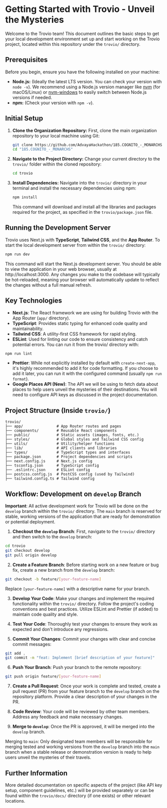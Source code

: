 # Getting Started with Trovio - Unveil the Mysteries

Welcome to the Trovio team! This document outlines the basic steps to get your local development environment set up and start working on the Trovio project, located within this repository under the `trovio/` directory.

## Prerequisites

Before you begin, ensure you have the following installed on your machine:

* **Node.js:** (Ideally the latest LTS version. You can check your version with `node -v`). We recommend using a Node.js version manager like [nvm](https://github.com/nvm-sh/nvm) (for macOS/Linux) or [nvm-windows](https://github.com/coreybutler/nvm-windows) to easily switch between Node.js versions if needed.
* **npm:** (Check your version with `npm -v`).

## Initial Setup

1.  **Clone the Organization Repository:**
    First, clone the main organization repository to your local machine using Git:
    ```bash
    git clone https://github.com/AdvayaHackathon/185.COGNITO_-_MONARCHS.git
    cd "185.COGNITO_-_MONARCHS"
    ```


2. **Navigate to the Project Directory:**
    Change your current directory to the `trovio/` folder within the cloned repository:
    ```bash
    cd trovio
    ```

3. **Install Dependencies:**
    Navigate into the `trovio/` directory in your terminal and install the necessary dependencies using npm:
    ```bash
    npm install
    ```
    This command will download and install all the libraries and packages required for the project, as specified in the `trovio/package.json` file.

## Running the Development Server

Trovio uses Next.js with **TypeScript**, **Tailwind CSS**, and the **App Router**. To start the local development server from within the `trovio/` directory:

```bash
npm run dev
```

This command will start the Next.js development server. You should be able to view the application in your web browser, usually at http://localhost:3000. Any changes you make to the codebase will typically be hot-reloaded, meaning your browser will automatically update to reflect the changes without a full manual refresh.

## Key Technologies
- **Next.js**: The React framework we are using for building Trovio with the App Router (`app/` directory).
- **TypeScript**: Provides static typing for enhanced code quality and maintainability.
- **Tailwind CSS**: A utility-first CSS framework for rapid styling.
- **ESLint**: Used for linting our code to ensure consistency and catch potential errors. You can run it from the trovio/ directory with:

```bash
npm run lint
```

- **Prettier**: While not explicitly installed by default with `create-next-app`, it's highly recommended to add it for code formatting. If you choose to add it later, you can run it with the configured command (usually `npm run format`).
- **Google Places API (New)**: The API we will be using to fetch data about places to help users unveil the mysteries of their destinations. You will need to configure API keys as discussed in the project documentation.

## Project Structure (Inside `trovio/`)

```
trovio/
├── app/               # App Router routes and pages
├── components/        # Reusable React components
├── public/            # Static assets (images, fonts, etc.)
├── styles/            # Global styles and Tailwind CSS config
├── utils/             # Utility/helper functions
├── lib/               # API clients and libraries
├── types/             # TypeScript types and interfaces
├── package.json       # Project dependencies and scripts
├── next.config.js     # Next.js config
├── tsconfig.json      # TypeScript config
├── .eslintrc.json     # ESLint config
├── postcss.config.js  # PostCSS config (used by Tailwind)
├── tailwind.config.ts # Tailwind config
```

## Workflow: Development on `develop` Branch

**Important**: All active development work for Trovio will be done on the `develop` branch within the `trovio/` directory. The `main` branch is reserved for stable, working versions of the application that are ready for demonstration or potential deployment.

1. **Checkout the `develop` Branch**:
First, navigate to the `trovio/` directory and then switch to the `develop` branch:

```bash
cd trovio
git checkout develop
git pull origin develop
```

2. **Create a Feature Branch**: Before starting work on a new feature or bug fix, create a new branch from the `develop` branch:

```bash
git checkout -b feature/[your-feature-name]
```

Replace `[your-feature-name]` with a descriptive name for your branch.

3. **Develop Your Code**: Make your changes and implement the required functionality within the `trovio/` directory. Follow the project's coding conventions and best practices. Utilize ESLint and Prettier (if added) to maintain code quality and style.

4. **Test Your Code**: Thoroughly test your changes to ensure they work as expected and don't introduce any regressions.

5. **Commit Your Changes**: Commit your changes with clear and concise commit messages:

```bash
git add .
git commit -m "feat: Implement [brief description of your feature]"
```

6. **Push Your Branch**: Push your branch to the remote repository:

```bash
git push origin feature/[your-feature-name]
```

7. **Create a Pull Request**: Once your work is complete and tested, create a pull request (PR) from your feature branch to the `develop` branch on the repository platform. Provide a clear description of your changes in the PR.

8. **Code Review**: Your code will be reviewed by other team members. Address any feedback and make necessary changes.

9. **Merge to `develop`**: Once the PR is approved, it will be merged into the `develop` branch.

Merging to `main`: Only designated team members will be responsible for merging tested and working versions from the `develop` branch into the `main` branch when a stable release or demonstration version is ready to help users unveil the mysteries of their travels.

## Further Information

More detailed documentation on specific aspects of the project (like API key setup, component guidelines, etc.) will be provided separately or can be found within the `trovio/docs/` directory (if one exists) or other relevant locations.